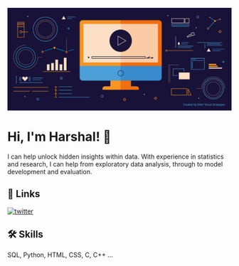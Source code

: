 
![Logo](https://github.com/harshk1234/harshk1234/blob/README.md/BlogHeader_Motion-2.jpg)


# Hi, I'm Harshal! 👋
I can help unlock hidden insights within data. With experience in statistics and research, I can help from exploratory data analysis, through to model development and evaluation.


## 🔗 Links

[![twitter](https://img.shields.io/badge/twitter-1DA1F2?style=for-the-badge&logo=twitter&logoColor=white)](https://twitter.com/AcSagacity)


## 🛠 Skills
SQL, Python, HTML, CSS, C, C++ ...

